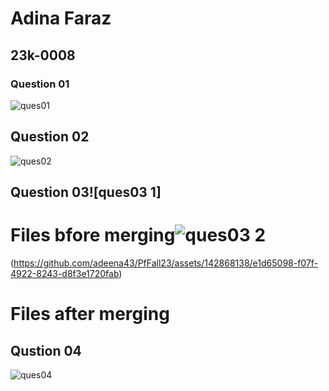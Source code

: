 # Adina Faraz
## 23k-0008

### Question 01

![ques01](https://github.com/adeena43/PfFall23/assets/142868138/efe6d0b9-8e2f-408d-9428-4fba069a7bfc)

## Question 02

![ques02](https://github.com/adeena43/PfFall23/assets/142868138/1cf6aa5a-594a-4189-97e5-ea123a654821)

## Question 03![ques03 1]
# Files bfore merging![ques03 2](https://github.com/adeena43/PfFall23/assets/142868138/78412f4c-804e-403d-a7b4-02c9d5c9dd41) 
(https://github.com/adeena43/PfFall23/assets/142868138/e1d65098-f07f-4922-8243-d8f3e1720fab)    

# Files after merging


## Qustion 04
![ques04](https://github.com/adeena43/PfFall23/assets/142868138/208df2c4-fc53-4007-affe-8e3f229a51da)
